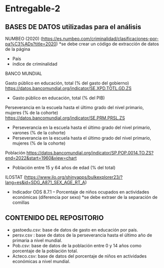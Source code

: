 # Entregable-2
## BASES DE DATOS utilizadas para el análisis
NUMBEO (2020) (https://es.numbeo.com/criminalidad/clasificaciones-por-pa%C3%ADs?title=2020) *se debe crear un código de extracción de datos de la página
  -  País
  - índice de criminalidad
    
BANCO MUNDIAL

Gasto público en educación, total (% del gasto del gobierno) https://datos.bancomundial.org/indicator/SE.XPD.TOTL.GD.ZS
- Gasto público en educación, total (% del PIB)

Perseverancia en la escuela hasta el último grado del nivel primario, mujeres (% de la cohorte) https://datos.bancomundial.org/indicator/SE.PRM.PRSL.ZS
- Perseverancia en la escuela hasta el último grado del nivel primario, varones (% de la cohorte)
- Perseverancia en la escuela hasta el último grado del nivel primario, mujeres (% de la cohorte)

Población https://datos.bancomundial.org/indicator/SP.POP.0014.TO.ZS?end=2022&start=1960&view=chart
- Población entre 15 y 64 años de edad (% del total)

ILOSTAT (https://www.ilo.org/shinyapps/bulkexplorer23/?lang=es&id=SDG_A871_SEX_AGE_RT_A)
- Indicador ODS 8.7.1 – Porcentaje de niños ocupados en actividades económicas (diferencia por sexo) *se debe extraer de la separación de comillas

## CONTENIDO DEL REPOSITORIO
- gastoedu.csv: base de datos de gasto en educación por país.
- persv.csv : base de datos de la perseverancia hasta el último año de primaria a nivel mundial.
- Pob.csv: base de datos de la población entre 0 y 14 años como porcentaje de la población total.
- Acteco.csv: base de datos del porcentaje de niños en actividades económicas a nivel mundial.
